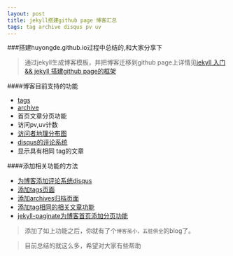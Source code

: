 ```yaml
---
layout: post
title: jekyll搭建github page 博客汇总
tags: tag archive disqus pv uv 
---
```



###搭建huyongde.github.io过程中总结的,和大家分享下

> 通过jekyll生成博客模板，并把博客迁移到github page上详情见[jekyll 入门 && jekyll 搭建github page的框架](http://huyongde.github.io/2015/11/23/jekyll-learn.html)

####博客目前支持的功能
* [tags](http://huyongde.github.io/tags/)
* [archive](http://huyongde.github.io/archives/)   
* 首页文章分页功能
* 访问pv,uv计数
* [访问者地理分布图](http://www.clustrmaps.com/map/Huyongde.github.io)
* [disqus的评论系统](https://disqus.com)
* 显示具有相同 tag的文章

####添加相关功能的方法
* [为博客添加评论系统disqus](http://huyongde.github.io/2015/11/26/add-disqus-to-jekyll-for-comments.html)
* [添加tags页面](http://huyongde.github.io/2016/01/03/jekyll-tags-page.html)
* [添加archives归档页面](http://huyongde.github.io/2016/01/05/jekyll-archive.html)
* [添加tag相同的相关文章功能](http://huyongde.github.io/2016/01/04/related-posts.html)
* [jekyll-paginate为博客首页添加分页功能](http://huyongde.github.io/2016/01/04/jekyll-paginate.html)

> 添加了如上功能之后，你就有了个`博客虽小，五脏俱全`的blog了。

> 目前总结的就这么多，希望对大家有些帮助

